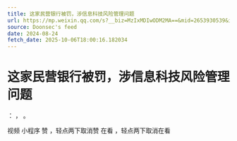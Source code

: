 ```yaml
---
title: 这家民营银行被罚，涉信息科技风险管理问题
url: https://mp.weixin.qq.com/s?__biz=MzIxMDIwODM2MA==&mid=2653930539&idx=1&sn=fe1118f4f79aa5b37c2eebea77ae26e7
source: Doonsec's feed
date: 2024-08-24
fetch_date: 2025-10-06T18:00:16.182034
---
```


# 这家民营银行被罚，涉信息科技风险管理问题

：
，
。

视频
小程序
赞
，轻点两下取消赞
在看
，轻点两下取消在看